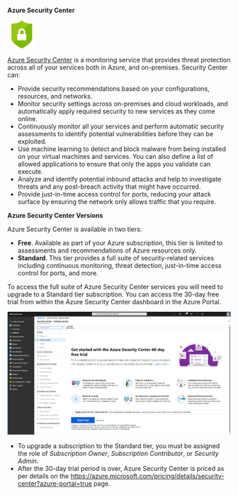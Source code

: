 **Azure Security Center**

![Azure Security Center icon.](../media/iconsecuritycenter.png)

[Azure Security Center](https://azure.microsoft.com/services/security-center?azure-portal=true)  is a monitoring service that provides threat protection across all of your services both in Azure, and on-premises. Security Center can:

+ Provide security recommendations based on your configurations, resources, and networks.
+ Monitor security settings across on-premises and cloud workloads, and automatically apply required security to new services as they come online.
+ Continuously monitor all your services and perform automatic security assessments to identify potential vulnerabilities before they can be exploited.
+ Use machine learning to detect and block malware from being installed on your virtual machines and services. You can also define a list of allowed applications to ensure that only the apps you validate can execute.
+ Analyze and identify potential inbound attacks and help to investigate threats and any post-breach activity that might have occurred.
+ Provide just-in-time access control for ports, reducing your attack surface by ensuring the network only allows traffic that you require.


**Azure Security Center Versions**

Azure Security Center is available in two tiers:

+ **Free**. Available as part of your Azure subscription, this tier is limited to assessments and recommendations of Azure resources only.
+ **Standard**. This tier provides a full suite of security-related services including continuous monitoring, threat detection, just-in-time access control for ports, and more.

To access the full suite of Azure Security Center services you will need to upgrade to a Standard tier subscription. You can access the 30-day free trial from within the Azure Security Center dashboard in the Azure Portal.

![Screenshot of the Azure Security Center - Getting Started dashboard in the Azure portal. Information about a free 30-day trial displays.](../media/seccenterdashboard.png)

+ To upgrade a subscription to the Standard tier, you must be assigned the role of *Subscription Owner*, *Subscription Contributor*, or *Security Admin*.
+ After the 30-day trial period is over, Azure Security Center is priced as per details on the https://azure.microsoft.com/pricing/details/security-center?azure-portal=true page.